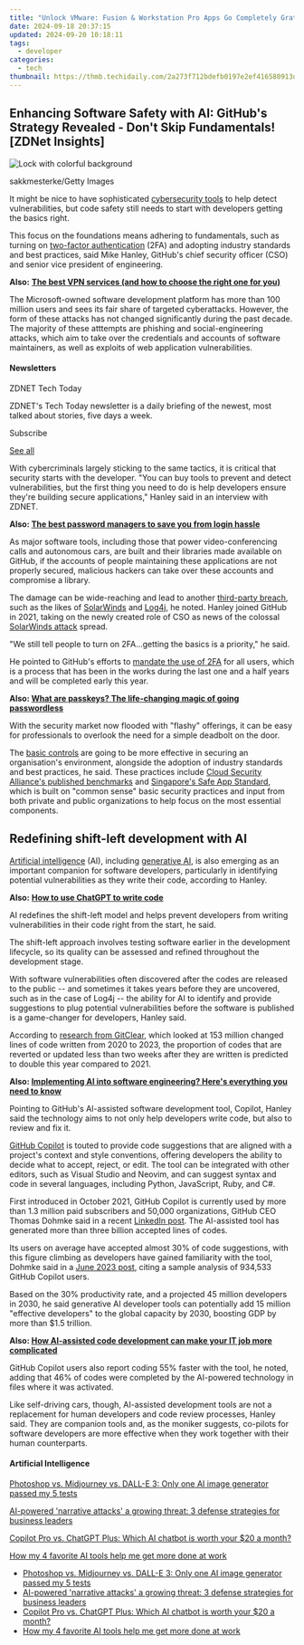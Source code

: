 ```yaml
---
title: "Unlock VMware: Fusion & Workstation Pro Apps Go Completely Gratis! Find Out Your Pathway in This Guide | TechRadar"
date: 2024-09-18 20:37:15
updated: 2024-09-20 10:18:11
tags:
  - developer
categories:
  - tech
thumbnail: https://thmb.techidaily.com/2a273f712bdefb0197e2ef416580913d5bec78575d87e3ac43019d84028be930.jpg
---
```


## Enhancing Software Safety with AI: GitHub's Strategy Revealed - Don't Skip Fundamentals![ZDNet Insights]

![Lock with colorful background](https://www.zdnet.com/a/img/resize/2a8ad93895024ed071c5e7b21a849d3846eeda98/2024/02/15/a8bc07ee-194b-430c-aeed-d36d64225ea3/gettyimages-1356115619.jpg?auto=webp&width=1280)

sakkmesterke/Getty Images

It might be nice to have sophisticated [cybersecurity tools](https://www.zdnet.com/article/cybersecurity-101-everything-on-how-to-protect-your-privacy-and-stay-safe-online/) to help detect vulnerabilities, but code safety still needs to start with developers getting the basics right. 

This focus on the foundations means adhering to fundamentals, such as turning on [two-factor authentication](https://www.zdnet.com/article/multi-factor-authentication-how-to-enable-2fa-and-boost-your-security/) (2FA) and adopting industry standards and best practices, said Mike Hanley, GitHub's chief security officer (CSO) and senior vice president of engineering. 

**Also:** [**The best VPN services (and how to choose the right one for you)**](https://www.zdnet.com/article/best-vpn/)

The Microsoft-owned software development platform has more than 100 million users and sees its fair share of targeted cyberattacks. However, the form of these attacks has not changed significantly during the past decade. The majority of these atttempts are phishing and social-engineering attacks, which aim to take over the credentials and accounts of software maintainers, as well as exploits of web application vulnerabilities. 

#### Newsletters

ZDNET Tech Today

ZDNET's Tech Today newsletter is a daily briefing of the newest, most talked about stories, five days a week.

 Subscribe

[See all](https://www.zdnet.com/newsletters/)

With cybercriminals largely sticking to the same tactics, it is critical that security starts with the developer. "You can buy tools to prevent and detect vulnerabilities, but the first thing you need to do is help developers ensure they're building secure applications," Hanley said in an interview with ZDNET. 

**Also: [The best password managers to save you from login hassle](https://www.zdnet.com/article/best-password-manager/)**

As major software tools, including those that power video-conferencing calls and autonomous cars, are built and their libraries made available on GitHub, if the accounts of people maintaining these applications are not properly secured, malicious hackers can take over these accounts and compromise a library. 

The damage can be wide-reaching and lead to another [third-party breach](https://www.zdnet.com/article/businesses-fear-rise-of-third-party-attacks-as-ransomware-impact-grows/), such as the likes of [SolarWinds](https://www.zdnet.com/article/solarwinds-the-more-we-learn-the-worse-it-looks/) and [Log4j](https://www.zdnet.com/article/singapore-holds-emergency-meetings-with-cii-sectors-over-log4j/), he noted. Hanley joined GitHub in 2021, taking on the newly created role of CSO as news of the colossal [SolarWinds attack](https://www.zdnet.com/article/solarwinds-ready-to-move-past-breach-and-help-customers-manage-theirs/) spread. 

"We still tell people to turn on 2FA...getting the basics is a priority," he said. 

He pointed to GitHub's efforts to [mandate the use of 2FA](https://www.zdnet.com/article/github-launches-new-two-factor-authentication-mandates-for-code-developers/) for all users, which is a process that has been in the works during the last one and a half years and will be completed early this year. 

**Also: [What are passkeys? The life-changing magic of going passwordless](https://www.zdnet.com/article/passkeys-what-are-they-and-how-to-get-started/)**

With the security market now flooded with "flashy" offerings, it can be easy for professionals to overlook the need for a simple deadbolt on the door.

The [basic controls](https://www.zdnet.com/article/smbs-face-growing-cybersecurity-threats-but-basic-measures-can-lower-risks/) are going to be more effective in securing an organisation's environment, alongside the adoption of industry standards and best practices, he said. These practices include [Cloud Security Alliance's published benchmarks](https://cloudsecurityalliance.org/star) and [Singapore's Safe App Standard](https://www.zdnet.com/article/singapores-guidelines-to-bolster-mobile-app-security-are-optional-for-now/), which is built on "common sense" basic security practices and input from both private and public organizations to help focus on the most essential components. 

## Redefining shift-left development with AI

[Artificial intelligence](https://www.zdnet.com/article/what-is-ai-heres-everything-you-need-to-know-about-artificial-intelligence/) (AI), including [generative AI](https://www.zdnet.com/article/what-is-generative-ai-and-why-is-it-so-popular-heres-everything-you-need-to-know/), is also emerging as an important companion for software developers, particularly in identifying potential vulnerabilities as they write their code, according to Hanley. 

**Also:** [**How to use ChatGPT to write code**](https://www.zdnet.com/article/how-to-use-chatgpt-to-write-code/)

AI redefines the shift-left model and helps prevent developers from writing vulnerabilities in their code right from the start, he said. 

The shift-left approach involves testing software earlier in the development lifecycle, so its quality can be assessed and refined throughout the development stage. 

With software vulnerabilities often discovered after the codes are released to the public -- and sometimes it takes years before they are uncovered, such as in the case of Log4j -- the ability for AI to identify and provide suggestions to plug potential vulnerabilities before the software is published is a game-changer for developers, Hanley said. 

According to [research from GitClear](https://www.gitclear.com/coding%5Fon%5Fcopilot%5Fdata%5Fshows%5Fais%5Fdownward%5Fpressure%5Fon%5Fcode%5Fquality), which looked at 153 million changed lines of code written from 2020 to 2023, the proportion of codes that are reverted or updated less than two weeks after they are written is predicted to double this year compared to 2021\. 

**Also: [Implementing AI into software engineering? Here's everything you need to know](https://www.zdnet.com/article/implementing-ai-into-software-engineering-heres-everything-you-need-to-know/)**

Pointing to GitHub's AI-assisted software development tool, Copilot, Hanley said the technology aims to not only help developers write code, but also to review and fix it. 

[GitHub Copilot](https://www.zdnet.com/article/microsoft-has-over-a-million-paying-github-copilot-users-ceo-nadella/) is touted to provide code suggestions that are aligned with a project's context and style conventions, offering developers the ability to decide what to accept, reject, or edit. The tool can be integrated with other editors, such as Visual Studio and Neovim, and can suggest syntax and code in several languages, including Python, JavaScript, Ruby, and C#. 

First introduced in October 2021, GitHub Copilot is currently used by more than 1.3 million paid subscribers and 50,000 organizations, GitHub CEO Thomas Dohmke said in a recent [LinkedIn post](https://www.linkedin.com/posts/ashtom%5Ftoday-in-microsoft-earnings-we-reported-activity-7158230955143385088-PFPf). The AI-assisted tool has generated more than three billion accepted lines of codes. 

Its users on average have accepted almost 30% of code suggestions, with this figure climbing as developers have gained familiarity with the tool, Dohmke said in a [June 2023 post](https://github.blog/2023-06-27-the-economic-impact-of-the-ai-powered-developer-lifecycle-and-lessons-from-github-copilot/), citing a sample analysis of 934,533 GitHub Copilot users.

Based on the 30% productivity rate, and a projected 45 million developers in 2030, he said generative AI developer tools can potentially add 15 million "effective developers" to the global capacity by 2030, boosting GDP by more than $1.5 trillion. 

**Also: [How AI-assisted code development can make your IT job more complicated](https://www.zdnet.com/article/how-generative-ai-can-make-your-it-job-more-complicated/)**

GitHub Copilot users also report coding 55% faster with the tool, he noted, adding that 46% of codes were completed by the AI-powered technology in files where it was activated.

Like self-driving cars, though, AI-assisted development tools are not a replacement for human developers and code review processes, Hanley said. They are companion tools and, as the moniker suggests, co-pilots for software developers are more effective when they work together with their human counterparts. 

#### Artificial Intelligence

[Photoshop vs. Midjourney vs. DALL-E 3: Only one AI image generator passed my 5 tests](https://www.zdnet.com/article/is-photoshops-new-text-to-image-as-good-as-midjourney-and-dall-e-we-test-it-and-see/ "Photoshop vs. Midjourney vs. DALL-E 3: Only one AI image generator passed my 5 tests")

[AI-powered 'narrative attacks' a growing threat: 3 defense strategies for business leaders](https://www.zdnet.com/article/ai-powered-narrative-attacks-a-growing-threat-3-defense-strategies-for-business-leaders/ "AI-powered 'narrative attacks' a growing threat: 3 defense strategies for business leaders")

[Copilot Pro vs. ChatGPT Plus: Which AI chatbot is worth your $20 a month?](https://www.zdnet.com/article/copilot-pro-vs-chatgpt-plus-which-is-ai-chatbot-is-worth-your-20-a-month/ "Copilot Pro vs. ChatGPT Plus: Which AI chatbot is worth your $20 a month?")

[How my 4 favorite AI tools help me get more done at work](https://www.zdnet.com/article/how-my-4-favorite-ai-tools-help-me-get-more-done-at-work/ "How my 4 favorite AI tools help me get more done at work")

* [Photoshop vs. Midjourney vs. DALL-E 3: Only one AI image generator passed my 5 tests](https://www.zdnet.com/article/is-photoshops-new-text-to-image-as-good-as-midjourney-and-dall-e-we-test-it-and-see/ "Photoshop vs. Midjourney vs. DALL-E 3: Only one AI image generator passed my 5 tests")
* [AI-powered 'narrative attacks' a growing threat: 3 defense strategies for business leaders](https://www.zdnet.com/article/ai-powered-narrative-attacks-a-growing-threat-3-defense-strategies-for-business-leaders/ "AI-powered 'narrative attacks' a growing threat: 3 defense strategies for business leaders")
* [Copilot Pro vs. ChatGPT Plus: Which AI chatbot is worth your $20 a month?](https://www.zdnet.com/article/copilot-pro-vs-chatgpt-plus-which-is-ai-chatbot-is-worth-your-20-a-month/ "Copilot Pro vs. ChatGPT Plus: Which AI chatbot is worth your $20 a month?")
* [How my 4 favorite AI tools help me get more done at work](https://www.zdnet.com/article/how-my-4-favorite-ai-tools-help-me-get-more-done-at-work/ "How my 4 favorite AI tools help me get more done at work")

<ins class="adsbygoogle"
     style="display:block"
     data-ad-format="autorelaxed"
     data-ad-client="ca-pub-7571918770474297"
     data-ad-slot="1223367746"></ins>



<ins class="adsbygoogle"
     style="display:block"
     data-ad-client="ca-pub-7571918770474297"
     data-ad-slot="8358498916"
     data-ad-format="auto"
     data-full-width-responsive="true"></ins>
